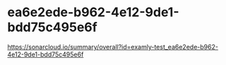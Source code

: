 # ea6e2ede-b962-4e12-9de1-bdd75c495e6f
https://sonarcloud.io/summary/overall?id=examly-test_ea6e2ede-b962-4e12-9de1-bdd75c495e6f
